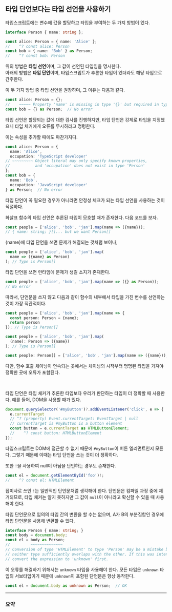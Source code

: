 ## 타입 단언보다는 타입 선언을 사용하기

타입스크립트에는 변수에 값을 할당하고 타입을 부여하는 두 가지 방법이 있다.  
```ts
interface Person { name: string };

const alice: Person = { name: 'Alice' };
//    ^? const alice: Person
const bob = { name: 'Bob' } as Person;
//    ^? const bob: Person
```
위의 방법은 **타입 선언**이며, 그 값이 선언된 타입임을 명시한다.  
아래의 방법은 **타입 단언**이며, 타입스크립트가 추론한 타입이 있더라도 해당 타입으로 간주한다.

이 두 가지 방법 중 타입 선언을 권장하며, 그 이유는 다음과 같다.  
```ts
const alice: Person = {};
//    ~~~~~ Property 'name' is missing in type '{}' but required in type 'Person'
const bob = {} as Person;  // No error
```
타입 선언은 할당되는 값에 대한 검사를 진행하지만, 타입 단언은 강제로 타입을 지정했으니 타입 체커에게 오류를 무시하라고 명령한다.  

이는 속성을 추가할 때에도 마찬가지다.  
```ts
const alice: Person = {
  name: 'Alice',
  occupation: 'TypeScript developer'
// ~~~~~~~~~ Object literal may only specify known properties,
//           and 'occupation' does not exist in type 'Person'
};
const bob = {
  name: 'Bob',
  occupation: 'JavaScript developer'
} as Person;  // No error
```
타입 단언이 꼭 필요한 경우가 아니라면 안정성 체크가 되는 타입 선언을 사용하는 것이 적절하다.  

화살표 함수의 타입 선언은 추론된 타입이 모호할 때가 존재한다. 다음 코드를 보자.  
```ts
const people = ['alice', 'bob', 'jan'].map(name => ({name}));
// { name: string; }[]... but we want Person[]
```
{name}에 타입 단언을 쓰면 문제가 해결되는 것처럼 보이나,  
```ts
const people = ['alice', 'bob', 'jan'].map(
  name => ({name} as Person)
); // Type is Person[]
```
타입 단언을 쓰면 런타임에 문제가 생길 소지가 존재한다.  
```ts
const people = ['alice', 'bob', 'jan'].map(name => ({} as Person));
// No error
```

따라서, 단언문을 쓰지 않고 다음과 같이 함수의 내부에서 타입을 가진 변수를 선언하는 것이 가장 직관적이다.  
```ts
const people = ['alice', 'bob', 'jan'].map(name => {
  const person: Person = {name};
  return person
}); // Type is Person[]

const people = ['alice', 'bob', 'jan'].map(
  (name): Person => ({name})
); // Type is Person[]

const people: Person[] = ['alice', 'bob', 'jan'].map(name => ({name})); // OK
```

다만, 함수 호출 체이닝이 연속되는 곳에서는 체이닝의 시작부터 명명된 타입을 가져야 정확한 곳에 오류가 포함된다.  

<br/>

타입 단언은 타입 체커가 추론한 타입보다 우리가 판단하는 타입이 더 정확할 때 사용한다. 예를 들어, DOM을 사용할 때가 있다.
```ts
document.querySelector('#myButton')?.addEventListener('click', e => {
  e.currentTarget
  // ^? (property) Event.currentTarget: EventTarget | null
  // currentTarget is #myButton is a button element
  const button = e.currentTarget as HTMLButtonElement;
  //    ^? const button: HTMLButtonElement
});
```

타입스크립트는 DOM에 접근할 수 없기 때문에 `#myButton`이 버튼 엘리먼트인지 모른다. 그렇기 때문에 이때는 타입 단언을 쓰는 것이 더 정확하다.  

또한 `!`을 사용하여 null이 아님을 단언하는 경우도 존재한다.  
```ts
const el = document.getElementById('foo')!;
//    ^? const el: HTMLElement
```
접미사로 쓰인 `!`는 일반적인 단언문처럼 생각해야 한다. 단언문은 컴파일 과정 중에 제거되므로, 타입 체커는 알지 못하지만 그 값이 `null`이 아니라고 확신할 수 있을 때 사용해야 한다.  

타입 단언문으로 임의의 타입 간의 변환을 할 수는 없으며, A가 B의 부분집합인 경우에 타입 단언문을 사용해 변환할 수 있다.  
```ts
interface Person { name: string; }
const body = document.body;
const el = body as Person;
//         ~~~~~~~~~~~~~~
// Conversion of type 'HTMLElement' to type 'Person' may be a mistake because
// neither type sufficiently overlaps with the other. If this was intentional,
// convert the expression to 'unknown' first.
```
이 오류를 해결하기 위해서는 `unknown` 타입을 사용해야 한다. 모든 타입은 `unknown` 타입의 서브타입이기 때문에 `unknown`이 포함된 단언문은 항상 동작한다.  
```ts
const el = document.body as unknown as Person;  // OK
```

---
### 요약